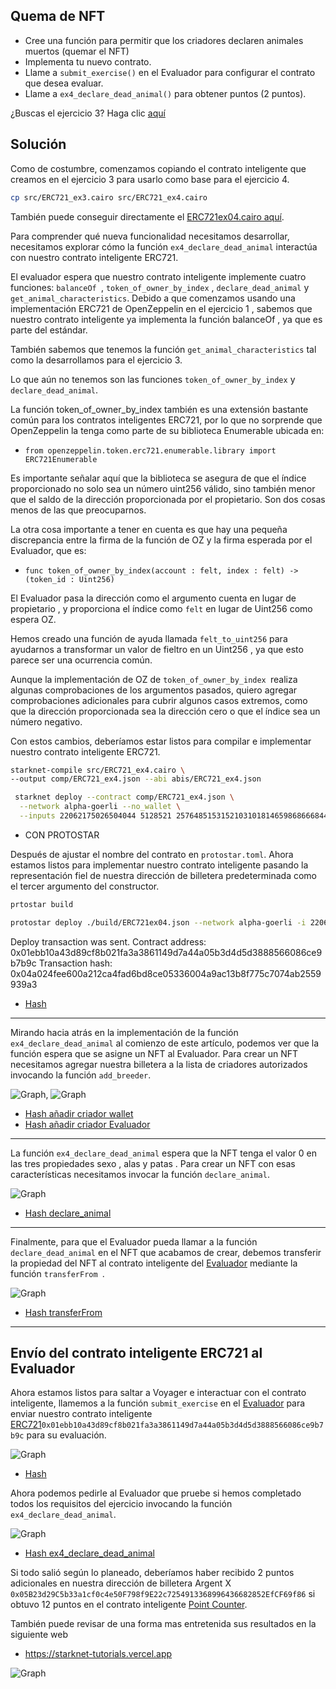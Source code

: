 ## Quema de NFT

* Cree una función para permitir que los criadores declaren animales muertos (quemar el NFT)
* Implementa tu nuevo contrato.
* Llame a `submit_exercise()` en el Evaluador para configurar el contrato que desea evaluar.
* Llame a `ex4_declare_dead_animal()` para obtener puntos (2 puntos).

¿Buscas el ejercicio 3? Haga clic [aquí](https://github.com/Nadai2010/Nadai-Cairo-721-Starknet-Edu/blob/master/contracts/Soluci%C3%B3n/ERC721ex03.md)

## Solución

Como de costumbre, comenzamos copiando el contrato inteligente que creamos en el ejercicio 3 para usarlo como base para el ejercicio 4.

```bash
cp src/ERC721_ex3.cairo src/ERC721_ex4.cairo
```

También puede conseguir directamente el [ERC721ex04.cairo aquí](https://github.com/Nadai2010/Nadai-Cairo-721-Starknet-Edu/blob/master/contracts/Soluci%C3%B3n/ERC721ex04.cairo).

Para comprender qué nueva funcionalidad necesitamos desarrollar, necesitamos explorar cómo la función `ex4_declare_dead_animal` interactúa con nuestro contrato inteligente ERC721.

El evaluador espera que nuestro contrato inteligente implemente cuatro funciones: `balanceOf `, `token_of_owner_by_index` , `declare_dead_animal` y `get_animal_characteristics`. Debido a que comenzamos usando una implementación ERC721 de OpenZeppelin en el ejercicio 1 , sabemos que nuestro contrato inteligente ya implementa la función balanceOf , ya que es parte del estándar.

También sabemos que tenemos la función `get_animal_characteristics` tal como la desarrollamos para el ejercicio 3.

Lo que aún no tenemos son las funciones `token_of_owner_by_index` y `declare_dead_animal`. 

La función token_of_owner_by_index también es una extensión bastante común para los contratos inteligentes ERC721, por lo que no sorprende que OpenZeppelin la tenga como parte de su biblioteca Enumerable ubicada en:

* `from openzeppelin.token.erc721.enumerable.library import ERC721Enumerable`

Es importante señalar aquí que la biblioteca se asegura de que el índice proporcionado no solo sea un número uint256 válido, sino también menor que el saldo de la dirección proporcionada por el propietario. Son dos cosas menos de las que preocuparnos.

La otra cosa importante a tener en cuenta es que hay una pequeña discrepancia entre la firma de la función de OZ y la firma esperada por el Evaluador, que es:

* `func token_of_owner_by_index(account : felt, index : felt) -> (token_id : Uint256)`

El Evaluador pasa la dirección como el argumento cuenta en lugar de propietario , y proporciona el índice como `felt` en lugar de Uint256 como espera OZ.

Hemos creado una función de ayuda llamada `felt_to_uint256` para ayudarnos a transformar un valor de fieltro en un Uint256 , ya que esto parece ser una ocurrencia común.

Aunque la implementación de OZ de `token_of_owner_by_index `realiza algunas comprobaciones de los argumentos pasados, quiero agregar comprobaciones adicionales para cubrir algunos casos extremos, como que la dirección proporcionada sea la dirección cero o que el índice sea un número negativo.

Con estos cambios, deberíamos estar listos para compilar e implementar nuestro contrato inteligente ERC721.

```bash
starknet-compile src/ERC721_ex4.cairo \
--output comp/ERC721_ex4.json --abi abis/ERC721_ex4.json
```
```bash
 starknet deploy --contract comp/ERC721_ex4.json \
  --network alpha-goerli --no_wallet \
  --inputs 22062175026504044 5128521 2576485153152103101814659868666844275075629902050884189831195075733091688326
```
 
* CON PROTOSTAR

Después de ajustar el nombre del contrato en `protostar.toml`. Ahora estamos listos para implementar nuestro contrato inteligente pasando la representación fiel de nuestra dirección de billetera predeterminada como el tercer argumento del constructor.


```bash
prtostar build
```
```bash
protostar deploy ./build/ERC721ex04.json --network alpha-goerli -i 22062175026504044 5128521 2576485153152103101814659868666844275075629902050884189831195075733091688326
```
>>>
Deploy transaction was sent.
Contract address: 0x01ebb10a43d89cf8b021fa3a3861149d7a44a05b3d4d5d3888566086ce9b7b9c
Transaction hash: 0x04a024fee600a212ca4fad6bd8ce05336004a9ac13b8f775c7074ab2559939a3

* [Hash](https://goerli.voyager.online/contract/0x01ebb10a43d89cf8b021fa3a3861149d7a44a05b3d4d5d3888566086ce9b7b9c)

-----------

Mirando hacia atrás en la implementación de la función `ex4_declare_dead_animal` al comienzo de este artículo, podemos ver que la función espera que se asigne un NFT al Evaluador. Para crear un NFT necesitamos agregar nuestra billetera a la lista de criadores autorizados invocando la función `add_breeder`.

![Graph](/contracts/Imagenes/addcriadorex04.png), ![Graph](/contracts/Imagenes/addevaex04.png)

* [Hash añadir criador wallet](https://goerli.voyager.online/tx/0x4a9c2d26eab5308d375b1b31c36dca4febfb9a949f4ce48a0a38f22d5c022ca)
* [Hash añadir criador Evaluador](https://goerli.voyager.online/tx/0x63f20f14f5a4a27ee65cb9cefe946ac7ec5fbaade17349a22ef433888a9fcd5)

---------------------

La función `ex4_declare_dead_animal` espera que la NFT tenga el valor 0 en las tres propiedades sexo , alas y patas . Para crear un NFT con esas características necesitamos invocar la función `declare_animal`.

![Graph](/contracts/Imagenes/declareex04.png)

* [Hash declare_animal](https://goerli.voyager.online/tx/0x1b24c01a480fa6fda71a0a3b2ab9d57e530ca6fd14c1c063a23601f5af097e)

-------------------
Finalmente, para que el Evaluador pueda llamar a la función `declare_dead_animal` en el NFT que acabamos de crear, debemos transferir la propiedad del NFT al contrato inteligente del [Evaluador](https://goerli.voyager.online/contract/0x2d15a378e131b0a9dc323d0eae882bfe8ecc59de0eb206266ca236f823e0a15#writeContract) mediante la función `transferFrom `.

![Graph](/contracts/Imagenes/transferex04.png)

* [Hash transferFrom](https://goerli.voyager.online/tx/0x3bd9cf1d9e487175e900e65b8dba8084b6f479b22e590c2206b11a5e94aa785)

---------------

## Envío del contrato inteligente ERC721 al Evaluador

Ahora estamos listos para saltar a Voyager e interactuar con el contrato inteligente, llamemos a la función `submit_exercise` en el [Evaluador](https://goerli.voyager.online/contract/0x2d15a378e131b0a9dc323d0eae882bfe8ecc59de0eb206266ca236f823e0a15#writeContract) para enviar nuestro contrato inteligente [ERC721](https://goerli.voyager.online/contract/0x01ebb10a43d89cf8b021fa3a3861149d7a44a05b3d4d5d3888566086ce9b7b9c#writeContract)`0x01ebb10a43d89cf8b021fa3a3861149d7a44a05b3d4d5d3888566086ce9b7b9c` para su evaluación.

![Graph](/contracts/Imagenes/submitex04.png)

* [Hash](https://goerli.voyager.online/tx/0x12783561dbe8d863570af395f5f686502b8236ee3234287a1cf270312e16f3a)

Ahora podemos pedirle al Evaluador que pruebe si hemos completado todos los requisitos del ejercicio invocando la función `ex4_declare_dead_animal`.

![Graph](/contracts/Imagenes/deadex04.png)

* [Hash ex4_declare_dead_animal](https://goerli.voyager.online/tx/0x37b9224862828e38f10a548ce5a01fc536284a653600616f258a684af605d8c)

Si todo salió según lo planeado, deberíamos haber recibido 2 puntos adicionales en nuestra dirección de billetera Argent X `0x05B23d29C5b33a1cf0c4e50F798f9E22c7254913368996436682852EfCF69f86` si obtuvo 12 puntos en el contrato inteligente [Point Counter](https://goerli.voyager.online/contract/0xa0b943234522049dcdbd36cf9d5e12a46be405d6b8757df2329e6536b40707).

También puede revisar de una forma mas entretenida sus resultados en la siguiente web 

* https://starknet-tutorials.vercel.app

![Graph](/contracts/Imagenes/puntosex04.png)
